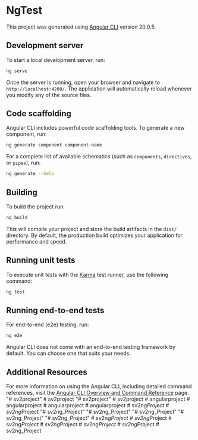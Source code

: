# NgTest

This project was generated using [Angular CLI](https://github.com/angular/angular-cli) version 20.0.5.

## Development server

To start a local development server, run:

```bash
ng serve
```

Once the server is running, open your browser and navigate to `http://localhost:4200/`. The application will automatically reload whenever you modify any of the source files.

## Code scaffolding

Angular CLI includes powerful code scaffolding tools. To generate a new component, run:

```bash
ng generate component component-name
```

For a complete list of available schematics (such as `components`, `directives`, or `pipes`), run:

```bash
ng generate --help
```

## Building

To build the project run:

```bash
ng build
```

This will compile your project and store the build artifacts in the `dist/` directory. By default, the production build optimizes your application for performance and speed.

## Running unit tests

To execute unit tests with the [Karma](https://karma-runner.github.io) test runner, use the following command:

```bash
ng test
```

## Running end-to-end tests

For end-to-end (e2e) testing, run:

```bash
ng e2e
```

Angular CLI does not come with an end-to-end testing framework by default. You can choose one that suits your needs.

## Additional Resources

For more information on using the Angular CLI, including detailed command references, visit the [Angular CLI Overview and Command Reference](https://angular.dev/tools/cli) page.
"# sv2project" 
#   s v 2 p r o j e c t  
 "# sv2project" 
#   s v 2 p r o j e c t  
 #   a n g u l a r p r o j e c t  
 #   a n g u l a r p r o j e c t  
 #   a n g u l a r p r o j e c t  
 #   a n g u l a r p r o j e c t  
 #   s v 2 n g _ P r o j e c t  
 #   s v 2 n g _ P r o j e c t  
 "# sv2ng_Project" 
"# sv2ng_Project" 
"# sv2ng_Project" 
"# sv2ng_Project" 
"# sv2ng_Project" 
#   s v 2 n g _ P r o j e c t  
 #   s v 2 n g _ P r o j e c t  
 #   s v 2 n g _ P r o j e c t  
 #   s v 2 n g _ P r o j e c t  
 #   s v 2 n g _ P r o j e c t  
 #   s v 2 n g _ P r o j e c t  
 #   s v 2 n g _ P r o j e c t  
 